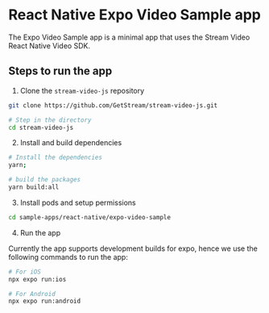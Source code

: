 # React Native Expo Video Sample app

The Expo Video Sample app is a minimal app that uses the Stream Video React Native Video SDK.

## Steps to run the app

1. Clone the `stream-video-js` repository

```bash
git clone https://github.com/GetStream/stream-video-js.git

# Step in the directory
cd stream-video-js
```

2. Install and build dependencies

```bash
# Install the dependencies
yarn;

# build the packages
yarn build:all
```

3. Install pods and setup permissions

```bash
cd sample-apps/react-native/expo-video-sample
```

4. Run the app

Currently the app supports development builds for expo, hence we use the following commands to run the app:

```bash
# For iOS
npx expo run:ios

# For Android
npx expo run:android
```
